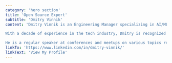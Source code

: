 ```yaml
---
category: 'hero section'
title: 'Open Source Expert'
subtitle: 'Dmitry Vinnik'
content: 'Dmitry Vinnik is an Engineering Manager specializing in AI/ML. He is currently working at Meta, where he leads a team of engineers developing cutting-edge solutions. 

With a decade of experience in the tech industry, Dmitry is recognized for his expertise in developer relations, dev tools, programming languages, and open source technologies. 

He is a regular speaker at conferences and meetups on various topics related to software development, open source, and engineering leadership.'
linkTo: 'https://www.linkedin.com/in/dmitry-vinnik/'
linkText: 'View My Profile'
---
```

